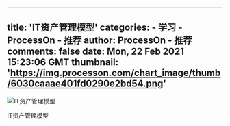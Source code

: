 
---
title: 'IT资产管理模型'
categories: 
    - 学习
    - ProcessOn - 推荐
author: ProcessOn - 推荐
comments: false
date: Mon, 22 Feb 2021 15:23:06 GMT
thumbnail: 'https://img.processon.com/chart_image/thumb/6030caaae401fd0290e2bd54.png'
---

<div>   
<img class="thumb" alt="IT资产管理模型" src="https://img.processon.com/chart_image/thumb/6030caaae401fd0290e2bd54.png" referrerpolicy="no-referrer">
<p>IT资产管理模型</p>  
</div>
            